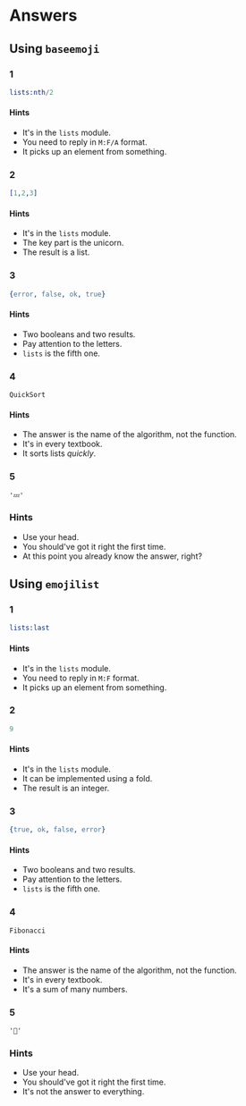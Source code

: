 # Answers

## Using `baseemoji`

### 1
```erlang
lists:nth/2
```
#### Hints
* It's in the `lists` module.
* You need to reply in `M:F/A` format.
* It picks up an element from something.

### 2
```erlang
[1,2,3]
```
#### Hints
* It's in the `lists` module.
* The key part is the unicorn.
* The result is a list.

### 3
```erlang
{error, false, ok, true}
```
#### Hints
* Two booleans and two results.
* Pay attention to the letters.
* `lists` is the fifth one.

### 4
```
QuickSort
```
#### Hints
* The answer is the name of the algorithm, not the function.
* It's in every textbook.
* It sorts lists _quickly_.

### 5
```
'💤'
```
### Hints
* Use your head.
* You should've got it right the first time.
* At this point you already know the answer, right?

## Using `emojilist`

### 1
```erlang
lists:last
```
#### Hints
* It's in the `lists` module.
* You need to reply in `M:F` format.
* It picks up an element from something.

### 2
```erlang
9
```
#### Hints
* It's in the `lists` module.
* It can be implemented using a fold.
* The result is an integer.

### 3
```erlang
{true, ok, false, error}
```
#### Hints
* Two booleans and two results.
* Pay attention to the letters.
* `lists` is the fifth one.

### 4
```
Fibonacci
```
#### Hints
* The answer is the name of the algorithm, not the function.
* It's in every textbook.
* It's a sum of many numbers.

### 5
```
'🐔'
```
### Hints
* Use your head.
* You should've got it right the first time.
* It's not the answer to everything.
